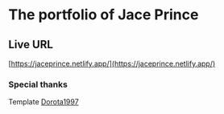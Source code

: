 # The portfolio of Jace Prince

## Live URL

[https://jaceprince.netlify.app/](https://jaceprince.netlify.app/)

### Special thanks

Template [Dorota1997](https://github.com/Dorota1997/react-frontend-dev-portfolio)
